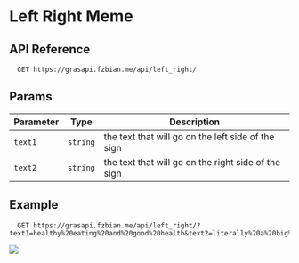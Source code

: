 # Left Right Meme

## API Reference

```http
  GET https://grasapi.fzbian.me/api/left_right/
```

## Params

|Parameter|Type|Description|
|---|---|---|
|`text1`|`string`|the text that will go on the left side of the sign|
|`text2`|`string`|the text that will go on the right side of the sign|

## Example
```http
  GET https://grasapi.fzbian.me/api/left_right/?text1=healthy%20eating%20and%20good%20health&text2=literally%20a%20big%20mac
```
![](https://grasapi.fzbian.me/api/left_right/?text1=healthy%20eating%20and%20good%20health&text2=literally%20a%20big%20mac)